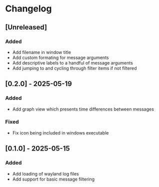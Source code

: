 # Changelog

## [Unreleased]

### Added

- Add filename in window title
- Add custom formating for message arguments
- Add descriptive labels to a handful of message arguments
- Add jumping to and cycling through filter items if not filtered

## [0.2.0] - 2025-05-19

### Added

- Add graph view which presents time differences between messages

### Fixed

- Fix icon being included in windows executable

## [0.1.0] - 2025-05-15

### Added

- Add loading of wayland log files
- Add support for basic message filtering
